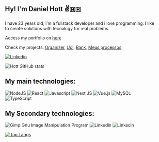 ## Hy! I'm Daniel Hott ✌️🇧🇷

I have 23 years old, i'm a fullstack developer and i love programming. I like to create solutions with tecnology for real problems.

 Access my portfolio on [here](https://danielhott.vercel.app/)

Check my projects: [Organizer](https://github.com/DanielHott/Organizer), [Uol](https://github.com/DanielHott/test-fullstack), [Bank](https://github.com/DanielHott/Bank), [Meus processos](https://github.com/DanielHott/planos).

[![Linkedin](https://img.shields.io/badge/LinkedIn-0077B5?style=for-the-badge&logo=linkedin&logoColor=white)](https://linkedin.com/in/danielhott/)


![Hott GitHub stats](https://github-readme-stats.vercel.app/api?username=DanielHott&show_icons=true&theme=radical&include_all_commits=true&count_private=true)

## My main technologies:

![NodeJS](https://img.shields.io/badge/node.js-6DA55F?style=for-the-badge&logo=node.js&logoColor=white)
![React](https://img.shields.io/badge/React-20232A?style=for-the-badge&logo=react&logoColor=61DAFB)
![Javascript](https://img.shields.io/badge/JavaScript-F7DF1E?style=for-the-badge&logo=javascript&logoColor=black)
![Next JS](https://img.shields.io/badge/Next-black?style=for-the-badge&logo=next.js&logoColor=white)
![Vue.js](https://img.shields.io/badge/Vue.js-35495E?style=for-the-badge&logo=vuedotjs&logoColor=4FC08D)
![MySQL](https://img.shields.io/badge/mysql-%2300f.svg?style=for-the-badge&logo=mysql&logoColor=white)
![TypeScript](https://img.shields.io/badge/typescript-%23007ACC.svg?style=for-the-badge&logo=typescript&logoColor=white)

## My Secondary technologies: 


![Gimp Gnu Image Manipulation Program](https://img.shields.io/badge/Gimp-657D8B?style=for-the-badge&logo=gimp&logoColor=FFFFFF)
![Linkedin](https://img.shields.io/badge/CSS-239120?&style=for-the-badge&logo=css3&logoColor=white)
![Linkedin](https://img.shields.io/badge/HTML5-E34F26?style=for-the-badge&logo=html5&logoColor=white)

[![Top Langs](https://github-readme-stats.vercel.app/api/top-langs/?username=DanielHott)](https://github.com/DanielHott/github-readme-stats)
